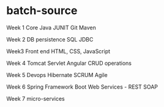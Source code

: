 # batch-source
Week 1
Core Java
JUNIT
Git
Maven

Week 2
DB persistence
SQL
JDBC

Week3
Front end
HTML, CSS, JavaScript

Week 4
Tomcat
Servlet
Angular
CRUD operations

Week 5
Devops
Hibernate
SCRUM
Agile

Week 6
Spring Framework Boot
Web Services - REST SOAP

Week 7 
micro-services